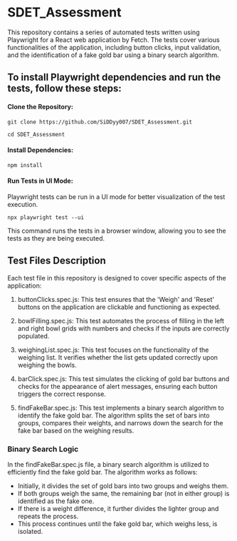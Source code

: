 # SDET_Assessment

This repository contains a series of automated tests written using Playwright for a React web application by Fetch. The tests cover various functionalities of the application, including button clicks, input validation, and the identification of a fake gold bar using a binary search algorithm.

## To install Playwright dependencies and run the tests, follow these steps:

#### Clone the Repository:

` git clone https://github.com/SiDDyy007/SDET_Assessment.git `

` cd SDET_Assessment `

#### Install Dependencies:
` npm install `

#### Run Tests in UI Mode:
Playwright tests can be run in a UI mode for better visualization of the test execution.

` npx playwright test --ui `

This command runs the tests in a browser window, allowing you to see the tests as they are being executed.

## Test Files Description
Each test file in this repository is designed to cover specific aspects of the application:

1. buttonClicks.spec.js: This test ensures that the 'Weigh' and 'Reset' buttons on the application are clickable and functioning as expected.

2. bowlFilling.spec.js: This test automates the process of filling in the left and right bowl grids with numbers and checks if the inputs are correctly populated.

3. weighingList.spec.js: This test focuses on the functionality of the weighing list. It verifies whether the list gets updated correctly upon weighing the bowls.

4. barClick.spec.js: This test simulates the clicking of gold bar buttons and checks for the appearance of alert messages, ensuring each button triggers the correct response.

5. findFakeBar.spec.js: This test implements a binary search algorithm to identify the fake gold bar. The algorithm splits the set of bars into groups, compares their weights, and narrows down the search for the fake bar based on the weighing results.

### Binary Search Logic
In the findFakeBar.spec.js file, a binary search algorithm is utilized to efficiently find the fake gold bar. The algorithm works as follows:

- Initially, it divides the set of gold bars into two groups and weighs them.
- If both groups weigh the same, the remaining bar (not in either group) is identified as the fake one.
- If there is a weight difference, it further divides the lighter group and repeats the process.
- This process continues until the fake gold bar, which weighs less, is isolated.
